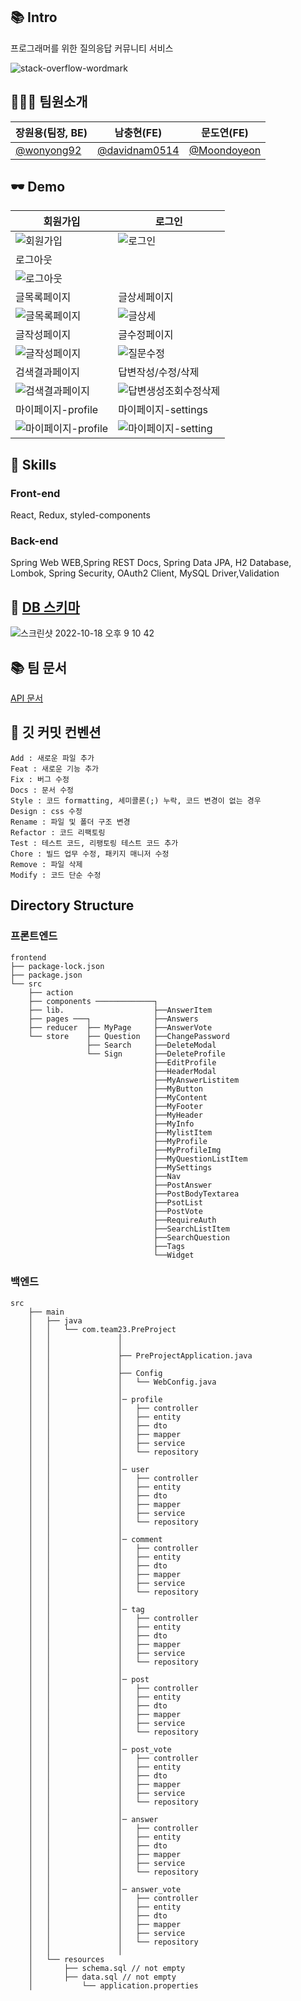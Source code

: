 ## 📚 Intro
프로그래머를 위한 질의응답 커뮤니티 서비스

![stack-overflow-wordmark](https://user-images.githubusercontent.com/102936206/189313291-02e6b174-2ef8-43a8-a938-56ed440c752c.svg)

## 👨‍👩‍👧‍ 팀원소개
장원용(팀장, BE)|남충현(FE)|문도연(FE)
-|-|-
<a href="https://github.com/wonyong92">@wonyong92</a>|<a href="https://github.com/davidnam0514">@davidnam0514</a>|<a href="https://github.com/Moondoyeon">@Moondoyeon</a>

## 🕶 Demo
회원가입|로그인|
-|-
![회원가입](https://user-images.githubusercontent.com/102936206/189317749-776cf8ef-80e3-48a5-bbcc-34a7ad13f9a5.png)|![로그인](https://user-images.githubusercontent.com/102936206/189317782-d8365441-1573-4047-8c28-f63b355469fe.png)
로그아웃|
![로그아웃](https://user-images.githubusercontent.com/102936206/189317936-32c99556-dc89-4257-b447-1544a673a384.png)|
글목록페이지|글상세페이지
![글목록페이지](https://user-images.githubusercontent.com/102936206/189318044-b56213c2-e7e7-4bf8-a5e7-78a118a8a7de.png)|![글상세](https://user-images.githubusercontent.com/102936206/189382386-98fa900e-71a5-4ff1-898d-3c966c510cd3.png)
글작성페이지|글수정페이지
![글작성페이지](https://user-images.githubusercontent.com/102936206/189318169-9c21738a-4f6d-40d6-960f-a6e5bb6372c1.png)|![질문수정](https://user-images.githubusercontent.com/102936206/189381091-e599bd87-4e34-41a1-afbb-5ef0a9c7e086.png)
검색결과페이지|답변작성/수정/삭제
![검색결과페이지](https://user-images.githubusercontent.com/102936206/189318287-97ab0e67-010a-4e3f-b6b7-8f5cfd6077ee.png)|![답변생성조회수정삭제](https://user-images.githubusercontent.com/102936206/189381223-2f7ce3e1-054c-49d2-ab7b-3039c5f919fe.png)
마이페이지-profile|마이페이지-settings
![마이페이지-profile](https://user-images.githubusercontent.com/102936206/189381259-a7da8f33-6e25-4080-af4b-63e687e905dd.png)|![마이페이지-setting](https://user-images.githubusercontent.com/102936206/189381288-d7beb73e-40e2-435b-91c6-7141ffd8e500.png)


## 💪 Skills
### Front-end
React, Redux, styled-components

### Back-end
Spring Web WEB,Spring REST Docs, Spring Data JPA, H2 Database, Lombok, Spring Security, OAuth2 Client, MySQL Driver,Validation



## 🧮 <a href="https://dbdiagram.io/d/63156bb00911f91ba533fcbb">DB 스키마</a> 
![스크린샷 2022-10-18 오후 9 10 42](https://user-images.githubusercontent.com/102936206/196425712-ea90f62d-ab31-4228-9da0-2920b07e8e5c.png)

## 📚 팀 문서
 <a href="https://ska40806.gitbook.io/api-docs/">API 문서</a>
 
## 📌 깃 커밋 컨벤션
```
Add : 새로운 파일 추가
Feat : 새로운 기능 추가
Fix : 버그 수정
Docs : 문서 수정
Style : 코드 formatting, 세미콜론(;) 누락, 코드 변경이 없는 경우
Design : css 수정
Rename : 파일 및 폴더 구조 변경
Refactor : 코드 리팩토링
Test : 테스트 코드, 리팽토링 테스트 코드 추가
Chore : 빌드 업무 수정, 패키지 매니저 수정
Remove : 파일 삭제
Modify : 코드 단순 수정
```
## Directory Structure
### 프론트엔드
```
frontend
├── package-lock.json
├── package.json
└── src
    ├── action
    ├── components ─────────────┐
    ├── lib.                    ├──AnswerItem
    ├── pages ───┐              ├──Answers
    ├── reducer  ├── MyPage     ├──AnswerVote
    └── store    ├── Question   ├──ChangePassword
                 ├── Search     ├──DeleteModal
                 └── Sign       ├──DeleteProfile
                                ├──EditProfile
                                ├──HeaderModal
                                ├──MyAnswerListitem
                                ├──MyButton
                                ├──MyContent
                                ├──MyFooter
                                ├──MyHeader
                                ├──MyInfo
                                ├──MylistItem
                                ├──MyProfile
                                ├──MyProfileImg
                                ├──MyQuestionListItem
                                ├──MySettings
                                ├──Nav
                                ├──PostAnswer
                                ├──PostBodyTextarea
                                ├──PsotList
                                ├──PostVote
                                ├──RequireAuth
                                ├──SearchListItem
                                ├──SearchQuestion
                                ├──Tags
                                └──Widget

```

### 백엔드
```
src
    ├── main
    │   ├── java
    │   │   └── com.team23.PreProject
    │	│		        │
    │   │      	        │   
    │   │               ├── PreProjectApplication.java
    │   │               │
    │   │               ├── Config
    │   │               │   └── WebConfig.java
    │	│	          	│
    │   │               │─ profile
    │   │               │   ├── controller
    │   │               │   ├── entity
    │   │               │   ├── dto
    │   │               │   ├── mapper
    │   │               │   ├── service
    │   │               │   └── repository
    │   │               │	
    │   │               │─ user
    │   │               │   ├── controller
    │   │               │   ├── entity
    │   │               │   ├── dto
    │   │               │   ├── mapper
    │   │               │   ├── service
    │   │               │   └── repository
    │   │               │
    │   │               │─ comment
    │   │               │   ├── controller
    │   │               │   ├── entity
    │   │               │   ├── dto
    │   │               │   ├── mapper
    │   │               │   ├── service
    │   │               │   └── repository
    │   │               │
    │   │               │─ tag
    │   │               │   ├── controller
    │   │               │   ├── entity
    │   │               │   ├── dto
    │   │               │   ├── mapper
    │   │               │   ├── service
    │   │               │   └── repository
    │   │               │
    │   │               │─ post
    │   │               │   ├── controller
    │   │               │   ├── entity
    │   │               │   ├── dto
    │   │               │   ├── mapper
    │   │               │   ├── service
    │   │               │   └── repository
    │   │               │
    │   │               │─ post_vote
    │   │               │   ├── controller
    │   │               │   ├── entity
    │   │               │   ├── dto
    │   │               │   ├── mapper
    │   │               │   ├── service
    │   │               │   └── repository
    │   │               │
    │   │               │─ answer
    │   │               │   ├── controller
    │   │               │   ├── entity
    │   │               │   ├── dto
    │   │               │   ├── mapper
    │   │               │   ├── service
    │   │               │   └── repository
    │   │               │
    │   │               │─ answer_vote
    │   │               │   ├── controller
    │   │               │   ├── entity
    │   │               │   ├── dto
    │   │               │   ├── mapper
    │   │               │   ├── service
    │   │               │   └── repository
    │   │               │
    │   └── resources
    │		├── schema.sql // not empty
    │		├── data.sql // not empty
    │           └── application.properties
```
